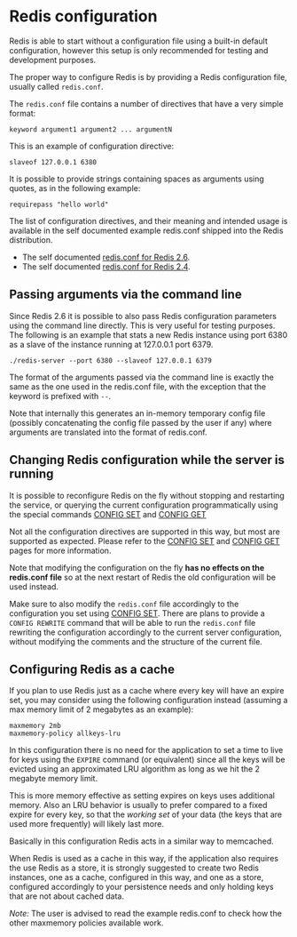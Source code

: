Redis configuration
===

Redis is able to start without a configuration file using a built-in default
configuration, however this setup is only recommended for testing and
development purposes.

The proper way to configure Redis is by providing a Redis configuration file,
usually called `redis.conf`.

The `redis.conf` file contains a number of directives that have a very simple
format:

    keyword argument1 argument2 ... argumentN

This is an example of configuration directive:

    slaveof 127.0.0.1 6380

It is possible to provide strings containing spaces as arguments using
quotes, as in the following example:

    requirepass "hello world"

The list of configuration directives, and their meaning and intended usage
is available in the self documented example redis.conf shipped into the
Redis distribution.

* The self documented [redis.conf for Redis 2.6](https://raw.github.com/antirez/redis/2.6/redis.conf).
* The self documented [redis.conf for Redis 2.4](https://raw.github.com/antirez/redis/2.4/redis.conf).

Passing arguments via the command line
---

Since Redis 2.6 it is possible to also pass Redis configuration parameters
using the command line directly. This is very useful for testing purposes.
The following is an example that stats a new Redis instance using port 6380
as a slave of the instance running at 127.0.0.1 port 6379.

    ./redis-server --port 6380 --slaveof 127.0.0.1 6379

The format of the arguments passed via the command line is exactly the same
as the one used in the redis.conf file, with the exception that the keyword
is prefixed with `--`.

Note that internally this generates an in-memory temporary config file
(possibly concatenating the config file passed by the user if any) where
arguments are translated into the format of redis.conf.

Changing Redis configuration while the server is running
---

It is possible to reconfigure Redis on the fly without stopping and restarting
the service, or querying the current configuration programmatically using the
special commands [CONFIG SET](/commands/config-set) and
[CONFIG GET](/commands/config-get)

Not all the configuration directives are supported in this way, but most
are supported as expected. Please refer to the
[CONFIG SET](/commands/config-set) and [CONFIG GET](/commands/config-get)
pages for more information.

Note that modifying the configuration on the fly **has no effects on the
redis.conf file** so at the next restart of Redis the old configuration will
be used instead.

Make sure to also modify the `redis.conf` file accordingly to the configuration
you set using [CONFIG SET](/commands/config-set).
There are plans to provide a `CONFIG REWRITE`
command that will be able to run the `redis.conf` file rewriting the
configuration accordingly to the current server configuration, without modifying
the comments and the structure of the current file.

Configuring Redis as a cache
---

If you plan to use Redis just as a cache where every key will have an
expire set, you may consider using the following configuration instead
(assuming a max memory limit of 2 megabytes as an example):

    maxmemory 2mb
    maxmemory-policy allkeys-lru

In this configuration there is no need for the application to set a
time to live for keys using the `EXPIRE` command (or equivalent) since
all the keys will be evicted using an approximated LRU algorithm as long
as we hit the 2 megabyte memory limit.

This is more memory effective as setting expires on keys uses additional
memory. Also an LRU behavior is usually to prefer compared to a fixed expire
for every key, so that the *working set* of your data (the keys that are
used more frequently) will likely last more.

Basically in this configuration Redis acts in a similar way to memcached.

When Redis is used as a cache in this way, if the application also requires
the use Redis as a store, it is strongly suggested to create two Redis
instances, one as a cache, configured in this way, and one as a store,
configured accordingly to your persistence needs and only holding keys
that are not about cached data.

*Note:* The user is advised to read the example redis.conf to check how the
other maxmemory policies available work.

